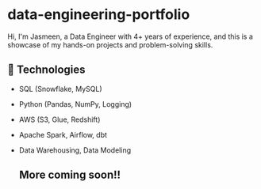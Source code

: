 # data-engineering-portfolio

Hi, I'm Jasmeen, a Data Engineer with 4+ years of experience, and this is a showcase of my hands-on projects and problem-solving skills.

## 🔧 Technologies
- SQL (Snowflake, MySQL)
- Python (Pandas, NumPy, Logging)
- AWS (S3, Glue, Redshift)
- Apache Spark, Airflow, dbt
- Data Warehousing, Data Modeling


  ## More coming soon!!
